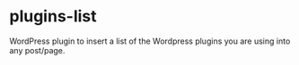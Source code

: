 # plugins-list
WordPress plugin to insert a list of the Wordpress plugins you are using into any post/page.
